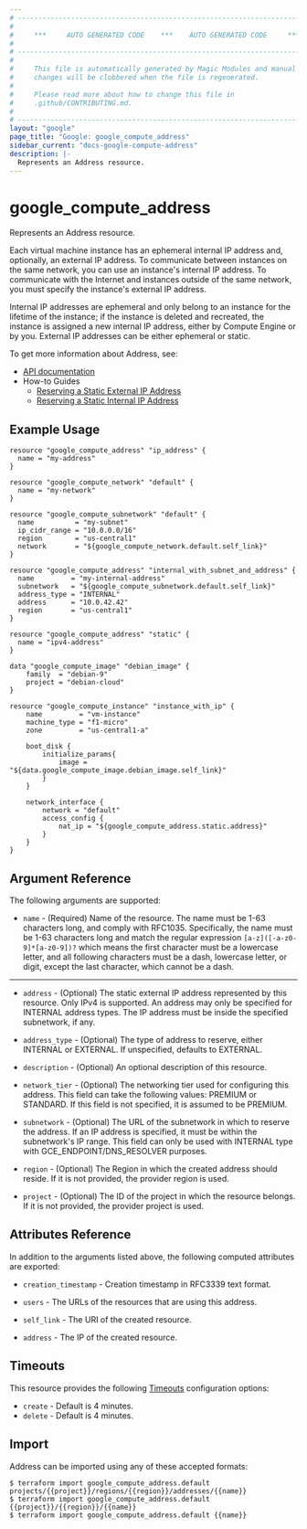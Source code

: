 ```yaml
---
# ----------------------------------------------------------------------------
#
#     ***     AUTO GENERATED CODE    ***    AUTO GENERATED CODE     ***
#
# ----------------------------------------------------------------------------
#
#     This file is automatically generated by Magic Modules and manual
#     changes will be clobbered when the file is regenerated.
#
#     Please read more about how to change this file in
#     .github/CONTRIBUTING.md.
#
# ----------------------------------------------------------------------------
layout: "google"
page_title: "Google: google_compute_address"
sidebar_current: "docs-google-compute-address"
description: |-
  Represents an Address resource.
---
```


# google\_compute\_address

Represents an Address resource.

Each virtual machine instance has an ephemeral internal IP address and,
optionally, an external IP address. To communicate between instances on
the same network, you can use an instance's internal IP address. To
communicate with the Internet and instances outside of the same network,
you must specify the instance's external IP address.

Internal IP addresses are ephemeral and only belong to an instance for
the lifetime of the instance; if the instance is deleted and recreated,
the instance is assigned a new internal IP address, either by Compute
Engine or by you. External IP addresses can be either ephemeral or
static.

To get more information about Address, see:

* [API documentation](https://cloud.google.com/compute/docs/reference/beta/addresses)
* How-to Guides
    * [Reserving a Static External IP Address](https://cloud.google.com/compute/docs/instances-and-network)
    * [Reserving a Static Internal IP Address](https://cloud.google.com/compute/docs/ip-addresses/reserve-static-internal-ip-address)

## Example Usage

```hcl
resource "google_compute_address" "ip_address" {
  name = "my-address"
}
```
```hcl
resource "google_compute_network" "default" {
  name = "my-network"
}

resource "google_compute_subnetwork" "default" {
  name          = "my-subnet"
  ip_cidr_range = "10.0.0.0/16"
  region        = "us-central1"
  network       = "${google_compute_network.default.self_link}"
}

resource "google_compute_address" "internal_with_subnet_and_address" {
  name         = "my-internal-address"
  subnetwork   = "${google_compute_subnetwork.default.self_link}"
  address_type = "INTERNAL"
  address      = "10.0.42.42"
  region       = "us-central1"
}
```
```hcl
resource "google_compute_address" "static" {
  name = "ipv4-address"
}

data "google_compute_image" "debian_image" {
	family  = "debian-9"
	project = "debian-cloud"
}

resource "google_compute_instance" "instance_with_ip" {
	name         = "vm-instance"
	machine_type = "f1-micro"
	zone         = "us-central1-a"

	boot_disk {
		initialize_params{
			image = "${data.google_compute_image.debian_image.self_link}"
		}
	}

	network_interface {
		network = "default"
		access_config {
			nat_ip = "${google_compute_address.static.address}"
		}
	}
}
```

## Argument Reference

The following arguments are supported:


* `name` -
  (Required)
  Name of the resource. The name must be 1-63 characters long, and
  comply with RFC1035. Specifically, the name must be 1-63 characters
  long and match the regular expression `[a-z]([-a-z0-9]*[a-z0-9])?`
  which means the first character must be a lowercase letter, and all
  following characters must be a dash, lowercase letter, or digit,
  except the last character, which cannot be a dash.


- - -


* `address` -
  (Optional)
  The static external IP address represented by this resource. Only
  IPv4 is supported. An address may only be specified for INTERNAL
  address types. The IP address must be inside the specified subnetwork,
  if any.

* `address_type` -
  (Optional)
  The type of address to reserve, either INTERNAL or EXTERNAL.
  If unspecified, defaults to EXTERNAL.

* `description` -
  (Optional)
  An optional description of this resource.

* `network_tier` -
  (Optional)
  The networking tier used for configuring this address. This field can
  take the following values: PREMIUM or STANDARD. If this field is not
  specified, it is assumed to be PREMIUM.

* `subnetwork` -
  (Optional)
  The URL of the subnetwork in which to reserve the address. If an IP
  address is specified, it must be within the subnetwork's IP range.
  This field can only be used with INTERNAL type with
  GCE_ENDPOINT/DNS_RESOLVER purposes.

* `region` -
  (Optional)
  The Region in which the created address should reside.
  If it is not provided, the provider region is used.
* `project` - (Optional) The ID of the project in which the resource belongs.
    If it is not provided, the provider project is used.


## Attributes Reference

In addition to the arguments listed above, the following computed attributes are exported:


* `creation_timestamp` -
  Creation timestamp in RFC3339 text format.

* `users` -
  The URLs of the resources that are using this address.
* `self_link` - The URI of the created resource.


* `address` - The IP of the created resource.

## Timeouts

This resource provides the following
[Timeouts](/docs/configuration/resources.html#timeouts) configuration options:

- `create` - Default is 4 minutes.
- `delete` - Default is 4 minutes.

## Import

Address can be imported using any of these accepted formats:

```
$ terraform import google_compute_address.default projects/{{project}}/regions/{{region}}/addresses/{{name}}
$ terraform import google_compute_address.default {{project}}/{{region}}/{{name}}
$ terraform import google_compute_address.default {{name}}
```
